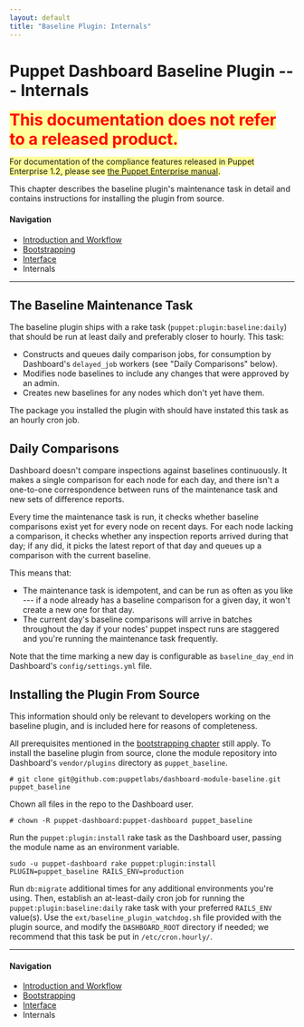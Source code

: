 ```yaml
---
layout: default
title: "Baseline Plugin: Internals"
---
```


Puppet Dashboard Baseline Plugin --- Internals
====

<span style="font-size: 2em; font-weight: bold; color: red; background-color: #ff9;">This documentation does not refer to a released product.</span> 

<span style="background-color: #ff9;">For documentation of the compliance features released in Puppet Enterprise 1.2, please see [the Puppet Enterprise manual](/pe/).</span>

This chapter describes the baseline plugin's maintenance task in detail and contains instructions for installing the plugin from source. 

#### Navigation

* [Introduction and Workflow](./pb_workflow.html)
* [Bootstrapping](./pb_bootstrapping.html)
* [Interface](./pb_interface.html)
* Internals

* * * 

The Baseline Maintenance Task
--------

The baseline plugin ships with a rake task (`puppet:plugin:baseline:daily`) that should be run at least daily and preferably closer to hourly. This task:

* Constructs and queues daily comparison jobs, for consumption by Dashboard's `delayed_job` workers (see "Daily Comparisons" below). 
* Modifies node baselines to include any changes that were approved by an admin.
* Creates new baselines for any nodes which don't yet have them. <!-- Anything else I'm forgetting? -->

The package you installed the plugin with should have instated this task as an hourly cron job. 

Daily Comparisons
--------

Dashboard doesn't compare inspections against baselines continuously. It makes a single comparison for each node for each day, and there isn't a one-to-one correspondence between runs of the maintenance task and new sets of difference reports. 

Every time the maintenance task is run, it checks whether baseline comparisons exist yet for every node on recent days. <!-- is there a 7-day limit? --> For each node lacking a comparison, it checks whether any inspection reports arrived during that day; if any did, it picks the latest report of that day and queues up a comparison with the current baseline. 

This means that:

* The maintenance task is idempotent, and can be run as often as you like --- if a node already has a baseline comparison for a given day, it won't create a new one for that day.
* The current day's baseline comparisons will arrive in batches throughout the day if your nodes' puppet inspect runs are staggered and you're running the maintenance task frequently. 

Note that the time marking a new day is configurable as `baseline_day_end` in Dashboard's `config/settings.yml` file. 

Installing the Plugin From Source
-----

This information should only be relevant to developers working on the baseline plugin, and is included here for reasons of completeness.

All prerequisites mentioned in the [bootstrapping chapter](./pb_bootstrapping.html) still apply. To install the baseline plugin from source, clone the module repository into Dashboard's `vendor/plugins` directory as `puppet_baseline`.

    # git clone git@github.com:puppetlabs/dashboard-module-baseline.git puppet_baseline

Chown all files in the repo to the Dashboard user.

    # chown -R puppet-dashboard:puppet-dashboard puppet_baseline

Run the `puppet:plugin:install` rake task as the Dashboard user, passing the
module name as an environment variable.

    sudo -u puppet-dashboard rake puppet:plugin:install PLUGIN=puppet_baseline RAILS_ENV=production

Run `db:migrate` additional times for any additional environments you're using. Then, establish an at-least-daily cron job for running the `puppet:plugin:baseline:daily` rake task with your preferred `RAILS_ENV` value(s). Use the `ext/baseline_plugin_watchdog.sh` file provided with the plugin source, and modify the `DASHBOARD_ROOT` directory if needed; we recommend that this task be put in `/etc/cron.hourly/`.

* * * 

#### Navigation

* [Introduction and Workflow](./pb_workflow.html)
* [Bootstrapping](./pb_bootstrapping.html)
* [Interface](./pb_interface.html)
* Internals

